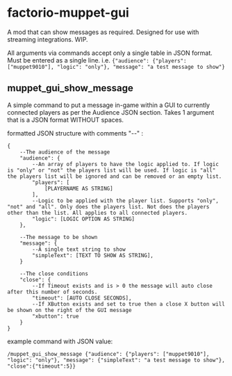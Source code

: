 # factorio-muppet-gui


A mod that can show messages as required. Designed for use with streaming integrations. WIP.

All arguments via commands accept only a single table in JSON format. Must be entered as a single line. i.e. `{"audience": {"players": ["muppet9010"], "logic": "only"}, "message": "a test message to show"}`

muppet_gui_show_message
----------------
A simple command to put a message in-game within a GUI to currently connected players as per the Audience JSON section. Takes 1 argument that is a JSON format WITHOUT spaces.

formatted JSON structure with comments "--" :
```
{
    --The audience of the message
    "audience": {
        --An array of players to have the logic applied to. If logic is "only" or "not" the players list will be used. If logic is "all" the players list will be ignored and can be removed or an empty list.
        "players": [
            [PLAYERNAME AS STRING]
        ],
        --Logic to be applied with the player list. Supports "only", "not" and "all". Only does the players list. Not does the players other than the list. All applies to all connected players.
        "logic": [LOGIC OPTION AS STRING]
    },

    --The message to be shown
    "message": {
        --A single text string to show
        "simpleText": [TEXT TO SHOW AS STRING],
    }

    --The close conditions
    "close": {
        --If Timeout exists and is > 0 the message will auto close after this number of seconds.
        "timeout": [AUTO CLOSE SECONDS],
        --If XButton exists and set to true then a close X button will be shown on the right of the GUI message
        "xbutton": true
    }
}
```

example command with JSON value:
```
/muppet_gui_show_message {"audience": {"players": ["muppet9010"], "logic": "only"}, "message": {"simpleText": "a test message to show"}, "close":{"timeout":5}}
```
